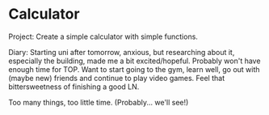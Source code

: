 # Calculator

Project:
Create a simple calculator with simple functions.

Diary:
Starting uni after tomorrow, anxious, but researching about it, especially the building, made me a bit excited/hopeful.
Probably won't have enough time for TOP. Want to start going to the gym, learn well, go out with (maybe new) friends and continue to play video games.
Feel that bittersweetness of finishing a good LN.

Too many things, too little time. (Probably... we'll see!)
